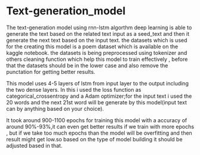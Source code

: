 # Text-generation_model
The text-generation model using rnn-lstm algorthm deep learning is able to generate the text based on the related text input as a seed_text and then it generate the next text based on the input text.
the datasets which is used for the creating this model is a poem dataset which is available on the kaggle notebook.
the datasets is being preprocessed using tokenizer and others cleaning function which help this model to train effectively , before that the datasets should be in the lower case and also remove the punctation for getting better results.

This model uses 4-5 layers of lstm from input layer to the output including the two dense layers.
In this i used the loss function as categorical_crossentropy and a Adam optimizer;for the input text i used the 20 words and the next 21st word will be generate by this model(input text can by anything based on your choice).


It took around 900-1100 epochs for training this model with a accuracy of around 90%-93%,it can even get better results if we train with more epochs , but if we take too much epochs than the model will be overfitting and then result might get low.so based on the type of model building it should be adjusted based in that.
